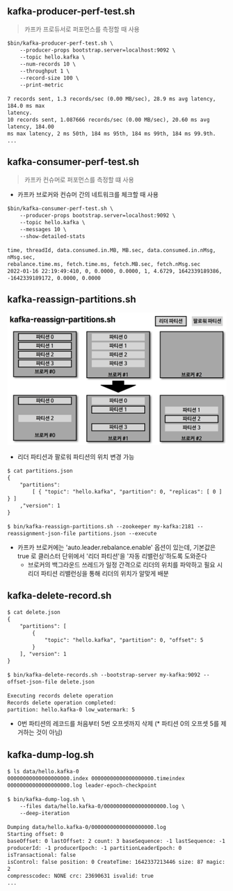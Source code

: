 ## kafka-producer-perf-test.sh

> 카프카 프로듀서로 퍼포먼스를 측정할 때 사용

````shell
$bin/kafka-producer-perf-test.sh \
    --producer-props bootstrap.server=localhost:9092 \
    --topic hello.kafka \
    --num-records 10 \
    --throughput 1 \
    --record-size 100 \
    --print-metric

7 records sent, 1.3 records/sec (0.00 MB/sec), 28.9 ms avg latency, 184.0 ms max
latency.
10 records sent, 1.087666 records/sec (0.00 MB/sec), 20.60 ms avg latency, 184.00
ms max latency, 2 ms 50th, 184 ms 95th, 184 ms 99th, 184 ms 99.9th.
...
````

## kafka-consumer-perf-test.sh

> 카프카 컨슈머로 퍼포먼스를 측정할 떄 사용

- 카프카 브로커와 컨슈머 간의 네트워크를 체크할 때 사용

````shell
$bin/kafka-consumer-perf-test.sh \
    --producer-props bootstrap.server=localhost:9092 \
    --topic hello.kafka \
    --messages 10 \
    --show-detailed-stats

time, threadId, data.consumed.in.MB, MB.sec, data.consumed.in.nMsg, nMsg.sec,
rebalance.time.ms, fetch.time.ms, fetch.MB.sec, fetch.nMsg.sec
2022-01-16 22:19:49:410, 0, 0.0000, 0.0000, 1, 4.6729, 1642339189386,
-1642339189172, 0.0000, 0.0000
````

## kafka-reassign-partitions.sh

![img3.png](image/img3.png)

- 리더 파티션과 팔로워 파티션의 위치 변경 가능

````shell
$ cat partitions.json
{
    "partitions":
        [ { "topic": "hello.kafka", "partition": 0, "replicas": [ 0 ] } ]
    ,"version": 1
}

$ bin/kafka-reassign-partitions.sh --zookeeper my-kafka:2181 --reassignment-json-file partitions.json --execute
````

- 카프카 브로커에는 'auto.leader.rebalance.enable' 옵션이 있는데, 기본값은 true 로 클러스터 단위에서 '리더 파티션'을 '자동 리밸런싱'하도록 도와준다
  - 브로커의 백그라운드 쓰레드가 일정 간격으로 리더의 위치를 파악하고 필요 시 리더 파티션 리밸런싱을 통해 리더의 위치가 알맞게 배분

## kafka-delete-record.sh

````shell
$ cat delete.json
{
    "partitions": [
        {
            "topic": "hello.kafka", "partition": 0, "offset": 5
        }
    ], "version": 1
}

$ bin/kafka-delete-records.sh --bootstrap-server my-kafka:9092 --offset-json-file delete.json

Executing records delete operation
Records delete operation completed:
partition: hello.kafka-0 low_watermark: 5
````

- 0번 파티션의 레코드를 처음부터 5번 오프셋까지 삭제 (* 파티션 0의 오프셋 5를 제거하는 것이 아님)


## kafka-dump-log.sh

````shell
$ ls data/hello.kafka-0
00000000000000000000.index 00000000000000000000.timeindex
00000000000000000000.log leader-epoch-checkpoint

$ bin/kafka-dump-log.sh \
    --files data/hello.kafka-0/00000000000000000000.log \
    --deep-iteration

Dumping data/hello.kafka-0/00000000000000000000.log
Starting offset: 0
baseOffset: 0 lastOffset: 2 count: 3 baseSequence: -1 lastSequence: -1
producerId: -1 producerEpoch: -1 partitionLeaderEpoch: 0 isTransactional: false
isControl: false position: 0 CreateTime: 1642337213446 size: 87 magic: 2
compresscodec: NONE crc: 23690631 isvalid: true
...
````
